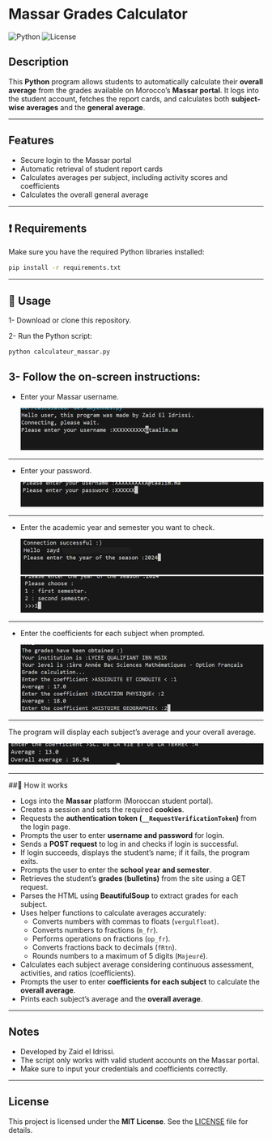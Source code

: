 # Massar Grades Calculator

![Python](https://img.shields.io/badge/Python-3.11-blue)
![License](https://img.shields.io/badge/License-MIT-green)

## Description
This **Python** program allows students to automatically calculate their **overall average** from the grades available on Morocco’s **Massar portal**. It logs into the student account, fetches the report cards, and calculates both **subject-wise averages** and the **general average**.

---

## Features
- Secure login to the Massar portal  
- Automatic retrieval of student report cards  
- Calculates averages per subject, including activity scores and coefficients  
- Calculates the overall general average  

---

## ❗ Requirements
Make sure you have the required Python libraries installed:

```bash
pip install -r requirements.txt 
```
---

## 📜 Usage

1- Download or clone this repository.

2- Run the Python script:

```bash
python calculateur_massar.py
```
3- Follow the on-screen instructions:
---
- Enter your Massar username.

  ![Massar Calculator Screenshot](images/1.png)
---
- Enter your password.
  
  ![Massar Calculator Screenshot](images/2.png)
---
- Enter the academic year and semester you want to check.
  
  ![Massar Calculator Screenshot](images/3.png)
  ![Massar Calculator Screenshot](images/4.png)
---
- Enter the coefficients for each subject when prompted.
  
  ![Massar Calculator Screenshot](images/5.png)
---
The program will display each subject’s average and your overall average.

  ![Massar Calculator Screenshot](images/6.png)

---
##📖 How it works
- Logs into the **Massar** platform (Moroccan student portal).
- Creates a session and sets the required **cookies**.
- Requests the **authentication token (`__RequestVerificationToken`)** from the login page.
- Prompts the user to enter **username and password** for login.
- Sends a **POST request** to log in and checks if login is successful.
- If login succeeds, displays the student’s name; if it fails, the program exits.
- Prompts the user to enter the **school year and semester**.
- Retrieves the student’s **grades (bulletins)** from the site using a GET request.
- Parses the HTML using **BeautifulSoup** to extract grades for each subject.
- Uses helper functions to calculate averages accurately:
  - Converts numbers with commas to floats (`vergulfloat`).
  - Converts numbers to fractions (`m_fr`).
  - Performs operations on fractions (`op_fr`).
  - Converts fractions back to decimals (`fRtn`).
  - Rounds numbers to a maximum of 5 digits (`Majeuré`).
- Calculates each subject average considering continuous assessment, activities, and ratios (coefficients).
- Prompts the user to enter **coefficients for each subject** to calculate the **overall average**.
- Prints each subject’s average and the **overall average**.

---

## Notes

- Developed by Zaid el Idrissi.
- The script only works with valid student accounts on the Massar portal.
- Make sure to input your credentials and coefficients correctly.

---

## License
This project is licensed under the **MIT License**. See the [LICENSE](LICENSE) file for details.
